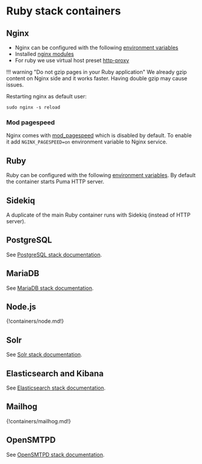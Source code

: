 # Ruby stack containers

## Nginx

* Nginx can be configured with the following [environment variables](https://github.com/wodby/nginx#environment-variables)
* Installed [nginx modules](https://github.com/wodby/nginx/blob/master/test/nginx_modules)
* For ruby we use virtual host preset [http-proxy](https://github.com/wodby/nginx#http-proxy-application-server)

!!! warning "Do not gzip pages in your Ruby application"
    We already gzip content on Nginx side and it works faster. Having double gzip may cause issues.

Restarting nginx as default user:

```shell
sudo nginx -s reload
```

### Mod pagespeed

Nginx comes with [mod_pagespeed](https://www.modpagespeed.com/) which is disabled by default. To enable it add `NGINX_PAGESPEED=on` environment variable to Nginx service.

## Ruby

Ruby can be configured with the following [environment variables](https://github.com/wodby/ruby#environment-variables). By default the container starts Puma HTTP server.

## Sidekiq

A duplicate of the main Ruby container runs with Sidekiq (instead of HTTP server). 

## PostgreSQL

See [PostgreSQL stack documentation](../postgres/index.md).

## MariaDB

See [MariaDB stack documentation](../mariadb/index.md).

## Node.js

{!containers/node.md!}

## Solr 

See [Solr stack documentation](../solr/index.md).

## Elasticsearch and Kibana 

See [Elasticsearch stack documentation](../elasticsearch/index.md).

## Mailhog

{!containers/mailhog.md!}

## OpenSMTPD

See [OpenSMTPD stack documentation](../opensmtpd/index.md).
